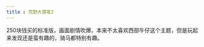 ```yaml
---
title : 荒野大镖客2 
---
```


250块钱买的标准版，画面剧情吹爆，本来不太喜欢西部牛仔这个主题，但是玩起来发现还是蛮有趣的，骑马都特别有趣。

<ImageList value="games/荒野大镖客2/" :number="66"/>